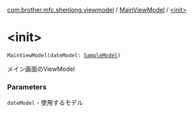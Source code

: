 [com.brother.mfc.shenlong.viewmodel](../index.md) / [MainViewModel](index.md) / [&lt;init&gt;](./-init-.md)

# &lt;init&gt;

`MainViewModel(dateModel: `[`SampleModel`](../../com.brother.mfc.shenlong.model/-sample-model/index.md)`)`

メイン画面のViewModel

### Parameters

`dateModel` - 使用するモデル